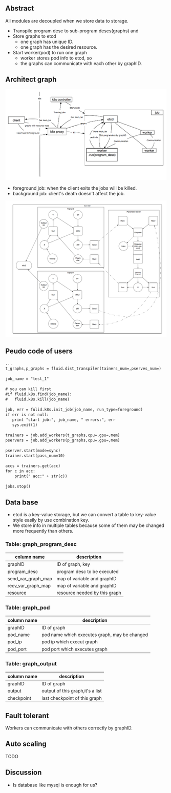 ## Abstract
All modules are decoupled when we store data to storage.

- Transpile program desc to sub-program descs(graphs) and
- Store graphs to etcd
	- one graph has unique ID. 
	- one graph has the desired resource.
- Start worker(pod) to run one graph
   - worker stores pod info to etcd, so 
   - the graphs can communicate with each other by graphID.

## Architect graph
<div style="align: center">
<img src="src/arch2.png" width="700" align=center/>
</div>

- foreground job: when the client exits the jobs will be killed.
- background job: client's death doesn't affect the job.


<div style="align: center">
<img src="src/dist-graph2.png" width="700" align=center/>
</div>

## Peudo code of users
```
...
t_graphs,p_graphs = fluid.dist_transpiler(tainers_num=,pserves_num=)

job_name = "test_1"

# you can kill first
#if fluid.k8s.find(job_name):
#	fluid.k8s.kill(job_name)

job, err = fulid.k8s.init_job(job_name, run_type=foreground)
if err is not null:
   print "start job:", job_name, " errors:", err
   sys.exit(1)
   
trainers = job.add_workers(t_graphs,cpu=,gpu=,mem)
pservers = job.add_workers(p_graphs,cpu=,gpu=,mem)

pserver.start(mode=sync)
trainer.start(pass_num=10)

accs = trainers.get(acc)
for c in acc:
    print(" acc:" + str(c))

jobs.stop()
```


## Data base 
- etcd is a key-value storage, but we can convert a table to key-value style easily by use combination key.
- We store info in multiple tables because some of them may be changed more frequently than others.

### Table: graph_program_desc

| column name | description|
|----------|-------------|
| graphID |  ID of graph, key    |
| program_desc| program desc to be executed    |
| send_var_graph_map|map of variable and graphID|
| recv_var_graph_map|map of variable and graphID|
|resource|resource needed by this graph|

### Table: graph_pod
| column name | description|
|----------|-------------|
|graphID|ID of graph|
|pod_name|pod name which executes graph, may be changed|
|pod_ip|pod ip which execut graph|
|pod_port|pod port which executes graph|

### Table: graph_output
| column name | description|
|----------|-------------|
|graphID|ID of graph|
|output|output of this graph,it's a list|
|checkpoint|last checkpoint of this graph|


## Fault tolerant
Workers can communicate with others correctly by graphID.

## Auto scaling
TODO

## Discussion
- Is database like mysql is enough for us?

